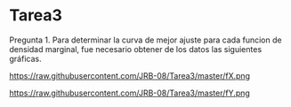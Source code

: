 # Tarea3
Pregunta 1.
Para determinar la curva de mejor ajuste para cada funcion de densidad marginal, fue necesario obtener de los datos las siguientes gráficas.

https://raw.githubusercontent.com/JRB-08/Tarea3/master/fX.png

https://raw.githubusercontent.com/JRB-08/Tarea3/master/fY.png

